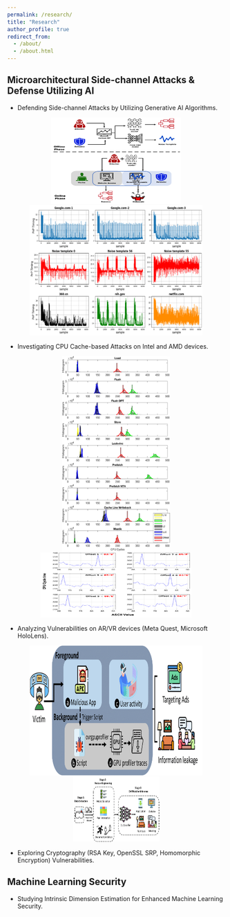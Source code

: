 ```yaml
---
permalink: /research/
title: "Research"
author_profile: true
redirect_from:
  - /about/
  - /about.html
---
```


Microarchitectural Side-channel Attacks & Defense Utilizing AI
------
* Defending Side-channel Attacks by Utilizing Generative AI Algorithms.
<div align="center">
  <img src="../images/DefWeb/Figure_scenario_new.png" width="300" height="200" alt="Threat model for the attacker and the defense mechanisms." style="display: inline-block; margin: 0 10px;">
  <img src="../images/DefWeb/NoiseTemplateAdded_v2.png" width="400" height="300" alt="Noise added Website Fingerprint dataset." style="display: inline-block; margin: 0 10px;">
</div>

* Investigating CPU Cache-based Attacks on Intel and AMD devices.
<div align="center">
  <img src="../images/SMaCk/cache_time_smack_mastik_cascadelake_all.png" width="250" height="450" alt="CPU cycle time difference for various Probe strategies and Mastik method on Intel Cascade Lake microarchitecture." style="display: inline-block; margin: 0 10px;">
  <img src="../images/SMaCk/Prefetch_Spectre.png" width="350" height="150" alt="Spectre Attack with SMC behavior" style="display: inline-block; margin: 0 10px;">
</div>

* Analyzing Vulnerabilities on AR/VR devices (Meta Quest, Microsoft HoloLens).
<div align="center">
  <img src="../images/OVRWatcher/ThreatModel.png" width="400" height="300" alt="Threat model for the attacker and the defense mechanisms." style="display: inline-block; margin: 0 10px;">
  <img src="../images/OVRWatcher/ArchitectureFigure.png" width="200" height="150" alt="Noise added Website Fingerprint dataset." style="display: inline-block; margin: 0 10px;">
</div>

* Exploring Cryptography (RSA Key, OpenSSL SRP, Homomorphic Encryption) Vulnerabilities.

Machine Learning Security
------
* Studying Intrinsic Dimension Estimation for Enhanced Machine Learning Security.


<!-- * Ph.D in Version Control Theory, GitHub University, 2018 (expected)
* M.S. in Jekyll, GitHub University, 2014
* B.S. in GitHub, GitHub University, 2012 
Machine Learning Security
------
* Spring 2024: Academic Pages Collaborator
  * GitHub University
  * Duties includes: Updates and improvements to template
  * Supervisor: The Users

* Fall 2015: Research Assistant
  * GitHub University
  * Duties included: Merging pull requests
  * Supervisor: Professor Hub

* Summer 2015: Research Assistant
  * GitHub University
  * Duties included: Tagging issues
  * Supervisor: Professor Git
  
Skills
======
* Skill 1
* Skill 2
  * Sub-skill 2.1
  * Sub-skill 2.2
  * Sub-skill 2.3
* Skill 3

Publications
======
  <ul>{% for post in site.publications reversed %}
    {% include archive-single-cv.html %}
  {% endfor %}</ul>
  
Talks
======
  <ul>{% for post in site.talks reversed %}
    {% include archive-single-talk-cv.html  %}
  {% endfor %}</ul>
  
Teaching
======
  <ul>{% for post in site.teaching reversed %}
    {% include archive-single-cv.html %}
  {% endfor %}</ul>
  
Service and leadership
======
* Currently signed in to 43 different slack teams
-->
